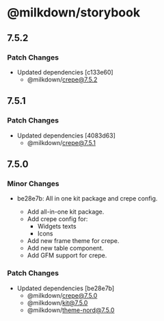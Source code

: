 # @milkdown/storybook

## 7.5.2

### Patch Changes

- Updated dependencies [c133e60]
  - @milkdown/crepe@7.5.2

## 7.5.1

### Patch Changes

- Updated dependencies [4083d63]
  - @milkdown/crepe@7.5.1

## 7.5.0

### Minor Changes

- be28e7b: All in one kit package and crepe config.

  - Add all-in-one kit package.
  - Add crepe config for:
    - Widgets texts
    - Icons
  - Add new frame theme for crepe.
  - Add new table component.
  - Add GFM support for crepe.

### Patch Changes

- Updated dependencies [be28e7b]
  - @milkdown/crepe@7.5.0
  - @milkdown/kit@7.5.0
  - @milkdown/theme-nord@7.5.0
